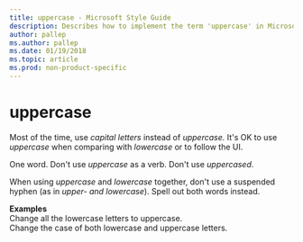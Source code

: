 ```yaml
---
title: uppercase - Microsoft Style Guide
description: Describes how to implement the term 'uppercase' in Microsoft content and provides examples of using 'uppercase' in content.
author: pallep
ms.author: pallep
ms.date: 01/19/2018
ms.topic: article
ms.prod: non-product-specific
---
```


# uppercase

Most of the time, use *capital letters* instead of *uppercase.* It's OK to use *uppercase* when comparing with *lowercase* or to follow the UI. 

One word. Don't use *uppercase* as a verb. Don't use *uppercased*. 

When using *uppercase* and *lowercase* together, don't use a suspended hyphen (as in *upper- and lowercase*). Spell out both words instead. 

**Examples**  
Change all the lowercase letters to uppercase.  
Change the case of both lowercase and uppercase letters.   
